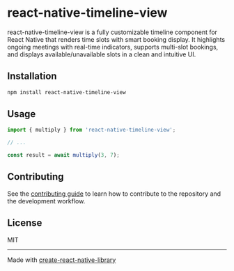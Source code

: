 # react-native-timeline-view

react-native-timeline-view is a fully customizable timeline component for React Native that renders time slots with smart booking display. It highlights ongoing meetings with real-time indicators, supports multi-slot bookings, and displays available/unavailable slots in a clean and intuitive UI.

## Installation

```sh
npm install react-native-timeline-view
```

## Usage


```js
import { multiply } from 'react-native-timeline-view';

// ...

const result = await multiply(3, 7);
```


## Contributing

See the [contributing guide](CONTRIBUTING.md) to learn how to contribute to the repository and the development workflow.

## License

MIT

---

Made with [create-react-native-library](https://github.com/callstack/react-native-builder-bob)
